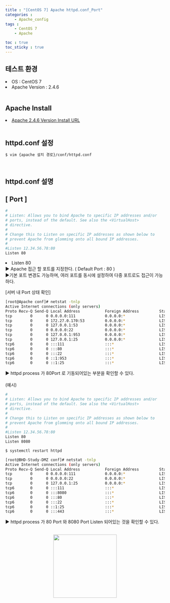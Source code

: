 ```yaml
---
title : "[CentOS 7] Apache httpd.conf_Port"
categories :
    - Apache_config
tags :
    - CentOS 7
    - Apache

toc : true
toc_sticky : true
---
```


## 테스트 환경
<li>OS : CentOS 7</li>
<li>Apache Version : 2.4.6</li>
<br>

## Apache Install
<li> <a href="https://hyundo0630.github.io/install/CentOS-7-Apache-Install/"> Apache 2.4.6 Version Install URL </a></li>
<br>

## httpd.conf 설정
```bash
$ vim {apache 설치 경로}/conf/httpd.conf
```
<br>

## httpd.conf 설명

## [ Port ]

```bash
#
# Listen: Allows you to bind Apache to specific IP addresses and/or
# ports, instead of the default. See also the <VirtualHost>
# directive.
#
# Change this to Listen on specific IP addresses as shown below to 
# prevent Apache from glomming onto all bound IP addresses.
#
#Listen 12.34.56.78:80
Listen 80
```
<li> Listen 80</li>
▶ Apache 접근 할 포트를 지정한다. ( Default Port : 80 )<br>
▶기본 포트 변경도 가능하며, 여러 포트를 동시에 설정하여 다중 포트로도 접근이 가능하다.<br>

[서버 내 Port 상태 확인]
```bash
[root@Apache conf]# netstat -tnlp
Active Internet connections (only servers)
Proto Recv-Q Send-Q Local Address           Foreign Address         State       PID/Program name    
tcp        0      0 0.0.0.0:111             0.0.0.0:*               LISTEN      1/systemd           
tcp        0      0 172.27.0.170:53         0.0.0.0:*               LISTEN      752/named           
tcp        0      0 127.0.0.1:53            0.0.0.0:*               LISTEN      752/named           
tcp        0      0 0.0.0.0:22              0.0.0.0:*               LISTEN      4124/sshd           
tcp        0      0 127.0.0.1:953           0.0.0.0:*               LISTEN      752/named           
tcp        0      0 127.0.0.1:25            0.0.0.0:*               LISTEN      4507/master         
tcp6       0      0 :::111                  :::*                    LISTEN      1/systemd           
tcp6       0      0 :::80                   :::*                    LISTEN      11961/httpd         
tcp6       0      0 :::22                   :::*                    LISTEN      4124/sshd           
tcp6       0      0 ::1:953                 :::*                    LISTEN      752/named           
tcp6       0      0 ::1:25                  :::*                    LISTEN      4507/master  
```
▶ httpd process 가 80Port 로 기동되어있는 부분을 확인할 수 있다. <br><br>
(예시)
 
```bash
#
# Listen: Allows you to bind Apache to specific IP addresses and/or
# ports, instead of the default. See also the <VirtualHost>
# directive.
#
# Change this to Listen on specific IP addresses as shown below to 
# prevent Apache from glomming onto all bound IP addresses.
#
#Listen 12.34.56.78:80
Listen 80
Listen 8080
```
```bash
$ systemctl restart httpd
```
```bash
[root@BHD-Study-DMZ conf]# netstat -tnlp
Active Internet connections (only servers)
Proto Recv-Q Send-Q Local Address           Foreign Address         State       PID/Program name    
tcp        0      0 0.0.0.0:111             0.0.0.0:*               LISTEN      555/rpcbind         
tcp        0      0 0.0.0.0:22              0.0.0.0:*               LISTEN      891/sshd            
tcp        0      0 127.0.0.1:25            0.0.0.0:*               LISTEN      1138/master         
tcp6       0      0 :::111                  :::*                    LISTEN      555/rpcbind         
tcp6       0      0 :::8080                 :::*                    LISTEN      26036/httpd         
tcp6       0      0 :::80                   :::*                    LISTEN      26036/httpd         
tcp6       0      0 :::22                   :::*                    LISTEN      891/sshd            
tcp6       0      0 ::1:25                  :::*                    LISTEN      1138/master         
tcp6       0      0 :::443                  :::*                    LISTEN      26036/httpd  
```
▶ httpd process 가 80 Port 와 8080 Port Listen 되어있는 것을 확인할 수 있다.
<br><br>
<div style="text-align:center;">
<img src="https://github.com/hyundo0630/hyundo0630.github.io/blob/main/images/%EA%B0%90%EC%82%AC%ED%95%A9%EB%8B%88%EB%8B%A4.gif?raw=true" width="200" height="200">
</div>